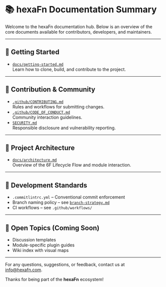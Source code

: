 <!--
SPDX-FileCopyrightText: 2025 Hüsamettin Arabacı
SPDX-License-Identifier: MIT
-->

# 📚 hexaFn Documentation Summary

Welcome to the hexaFn documentation hub. Below is an overview of the core documents available for contributors, developers, and maintainers.

---

## 🔹 Getting Started
- [`docs/getting-started.md`](./getting-started.md)  
  Learn how to clone, build, and contribute to the project.

---

## 🔹 Contribution & Community
- [`.github/CONTRIBUTING.md`](../.github/CONTRIBUTING.md)  
  Rules and workflows for submitting changes.
- [`.github/CODE_OF_CONDUCT.md`](../CODE_OF_CONDUCT.md)  
  Community interaction guidelines.
- [`SECURITY.md`](../SECURITY.md)  
  Responsible disclosure and vulnerability reporting.

---

## 🔹 Project Architecture
- [`docs/architecture.md`](./architecture.md)  
  Overview of the 6F Lifecycle Flow and module interaction.

---

## 🔹 Development Standards
- `.commitlintrc.yml` – Conventional commit enforcement
- Branch naming policy – see [`branch-strategy.md`](./branch-strategy.md)
- CI workflows – see `.github/workflows/`

---

## 🔹 Open Topics (Coming Soon)
- Discussion templates
- Module-specific plugin guides
- Wiki index with visual maps

---

For any questions, suggestions, or feedback, contact us at [info@hexafn.com](mailto:info@hexafn.com).

Thanks for being part of the **hexaFn** ecosystem!
